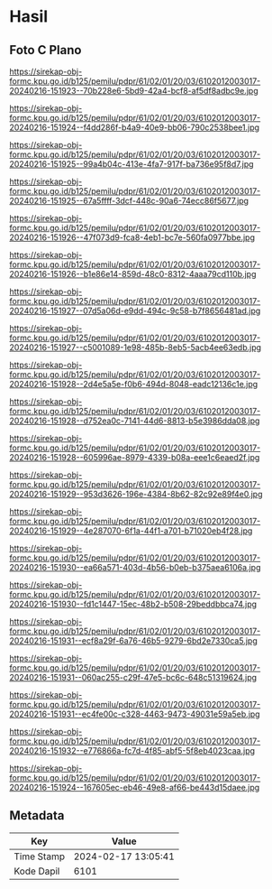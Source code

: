 # Hasil

## Foto C Plano

https://sirekap-obj-formc.kpu.go.id/b125/pemilu/pdpr/61/02/01/20/03/6102012003017-20240216-151923--70b228e6-5bd9-42a4-bcf8-af5df8adbc9e.jpg

https://sirekap-obj-formc.kpu.go.id/b125/pemilu/pdpr/61/02/01/20/03/6102012003017-20240216-151924--f4dd286f-b4a9-40e9-bb06-790c2538bee1.jpg

https://sirekap-obj-formc.kpu.go.id/b125/pemilu/pdpr/61/02/01/20/03/6102012003017-20240216-151925--99a4b04c-413e-4fa7-917f-ba736e95f8d7.jpg

https://sirekap-obj-formc.kpu.go.id/b125/pemilu/pdpr/61/02/01/20/03/6102012003017-20240216-151925--67a5ffff-3dcf-448c-90a6-74ecc86f5677.jpg

https://sirekap-obj-formc.kpu.go.id/b125/pemilu/pdpr/61/02/01/20/03/6102012003017-20240216-151926--47f073d9-fca8-4eb1-bc7e-560fa0977bbe.jpg

https://sirekap-obj-formc.kpu.go.id/b125/pemilu/pdpr/61/02/01/20/03/6102012003017-20240216-151926--b1e86e14-859d-48c0-8312-4aaa79cd110b.jpg

https://sirekap-obj-formc.kpu.go.id/b125/pemilu/pdpr/61/02/01/20/03/6102012003017-20240216-151927--07d5a06d-e9dd-494c-9c58-b7f8656481ad.jpg

https://sirekap-obj-formc.kpu.go.id/b125/pemilu/pdpr/61/02/01/20/03/6102012003017-20240216-151927--c5001089-1e98-485b-8eb5-5acb4ee63edb.jpg

https://sirekap-obj-formc.kpu.go.id/b125/pemilu/pdpr/61/02/01/20/03/6102012003017-20240216-151928--2d4e5a5e-f0b6-494d-8048-eadc12136c1e.jpg

https://sirekap-obj-formc.kpu.go.id/b125/pemilu/pdpr/61/02/01/20/03/6102012003017-20240216-151928--d752ea0c-7141-44d6-8813-b5e3986dda08.jpg

https://sirekap-obj-formc.kpu.go.id/b125/pemilu/pdpr/61/02/01/20/03/6102012003017-20240216-151928--605996ae-8979-4339-b08a-eee1c6eaed2f.jpg

https://sirekap-obj-formc.kpu.go.id/b125/pemilu/pdpr/61/02/01/20/03/6102012003017-20240216-151929--953d3626-196e-4384-8b62-82c92e89f4e0.jpg

https://sirekap-obj-formc.kpu.go.id/b125/pemilu/pdpr/61/02/01/20/03/6102012003017-20240216-151929--4e287070-6f1a-44f1-a701-b71020eb4f28.jpg

https://sirekap-obj-formc.kpu.go.id/b125/pemilu/pdpr/61/02/01/20/03/6102012003017-20240216-151930--ea66a571-403d-4b56-b0eb-b375aea6106a.jpg

https://sirekap-obj-formc.kpu.go.id/b125/pemilu/pdpr/61/02/01/20/03/6102012003017-20240216-151930--fd1c1447-15ec-48b2-b508-29beddbbca74.jpg

https://sirekap-obj-formc.kpu.go.id/b125/pemilu/pdpr/61/02/01/20/03/6102012003017-20240216-151931--ecf8a29f-6a76-46b5-9279-6bd2e7330ca5.jpg

https://sirekap-obj-formc.kpu.go.id/b125/pemilu/pdpr/61/02/01/20/03/6102012003017-20240216-151931--060ac255-c29f-47e5-bc6c-648c51319624.jpg

https://sirekap-obj-formc.kpu.go.id/b125/pemilu/pdpr/61/02/01/20/03/6102012003017-20240216-151931--ec4fe00c-c328-4463-9473-49031e59a5eb.jpg

https://sirekap-obj-formc.kpu.go.id/b125/pemilu/pdpr/61/02/01/20/03/6102012003017-20240216-151932--e776866a-fc7d-4f85-abf5-5f8eb4023caa.jpg

https://sirekap-obj-formc.kpu.go.id/b125/pemilu/pdpr/61/02/01/20/03/6102012003017-20240216-151924--167605ec-eb46-49e8-af66-be443d15daee.jpg


## Metadata

| Key        | Value               |
| ---------- | ------------------- |
| Time Stamp | 2024-02-17 13:05:41 |
| Kode Dapil | 6101                |



